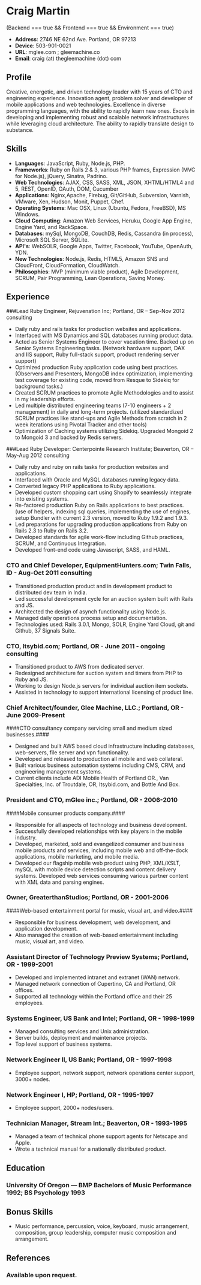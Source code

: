 # Craig Martin #
(Backend === true && Frontend === true && Environment === true)
* __Address__: 2746 NE 62nd Ave. Portland, OR 97213
* __Device__: 503-901-0021
* __URL__: mglee.com ; gleemachine.co
* __Email__: craig (at) thegleemachine (dot) com

## Profile ##

Creative, energetic, and driven technology leader with 15 years of CTO and engineering experience. Innovation agent, problem solver and developer of mobile applications and web technologies. Excellence in diverse programming languages, with the ability to rapidly learn new ones. Excels in developing and implementing robust and scalable network infrastructures while leveraging cloud architecture. The ability to rapidly translate design to substance.

## Skills ##

* __Languages__: JavaScript, Ruby, Node.js, PHP.
* __Frameworks__: Ruby on Rails 2 & 3, various PHP frames, Expression (MVC for Node.js), jQuery, Sinatra, Padrino.
* __Web Technologies__: AJAX, CSS, SASS, XML, JSON, XHTML/HTML4 and 5, REST, OpenID, OAuth, DOM, Cucumber
* __Applications__: Nginx,Apache, Firebug, Git/GitHub, Subversion, Varnish, VMware, Xen, Hudson, Monit, Puppet, Chef.
* __Operating Systems__: Mac OSX, Linux (Ubuntu, Fedora, FreeBSD), MS Windows.
* __Cloud Computing__: Amazon Web Services, Heruku, Google App Engine, Engine Yard, and RackSpace.
* __Databases__: mySql, MongoDB, CouchDB, Redis, Cassandra (in process), Microsoft SQL Server, SQLite.
* __API's__: WebSOLR, Google Apps, Twitter, Facebook, YouTube, OpenAuth, YDN.
* __New Technologies__: Node.js, Redis, HTML5, Amazon SNS and CloudFront, CloudFormation, CloudWatch.
* __Philosophies__: MVP (minimum viable product), Agile Development, SCRUM, Pair Programming, Lean Operations, Saving Money.

## Experience ##

###Lead Ruby Engineer, Rejuvenation Inc; Portland, OR – Sep-Nov 2012 consulting
* Daily ruby and rails tasks for production websites and applications.
* Interfaced with MS Dynamics and SQL databases running product data.
* Acted as Senior Systems Engineer to cover vacation time. Backed up on Senior Systems Engineering tasks.
(Network hardware support, DAX and IIS support, Ruby full-stack support, product rendering server support)
* Optimized production Ruby application code using best practices. (Observers and Presenters, MongoDB index optimization, implementing test coverage for existing code, moved from Resque to Sidekiq for background tasks.)
* Created SCRUM practices to promote Agile Methodologies and to assist in my leadership efforts.
* Led multiple distributed engineering teams (7-10 engineers + 2 management) in daily and long-term projects. (utilized standardized SCRUM practices like stand-ups and Agile Methods from scratch in 2 week iterations using Pivotal Tracker and other tools)
* Optimization of Caching systems utilizing Sidekiq. Upgraded Mongoid 2 to Mongoid 3 and backed by Redis servers.

###Lead Ruby Developer: Centerpointe Research Institute; Beaverton, OR – May-Aug 2012 consulting
* Daily ruby and ruby on rails tasks for production websites and applications.
* Interfaced with Oracle and MySQL databases running legacy data.
* Converted legacy PHP applications to Ruby applications.
* Developed custom shopping cart using Shopify to seamlessly integrate into existing systems.
* Re-factored production Ruby on Rails applications to best practices. (use of helpers, indexing sql queries, implementing the use of engines, setup Bundler with current 2.3 version, moved to Ruby 1.9.2 and 1.9.3.
* Led preparations for upgrading production applications from Ruby on Rails 2.3 to Ruby on Rails 3.2.
* Developed standards for agile work-flow including Github practices, SCRUM, and Continuous Integration.
* Developed front-end code using Javascript, SASS, and HAML.

### CTO and Chief Developer, EquipmentHunters.com; Twin Falls, ID - Aug-Oct 2011 consulting ###
* Transitioned production product and in development product to distributed dev team in India.
* Led successful development cycle for an auction system built with Rails and JS.
* Architected the design of asynch functionality using Node.js.
* Managed daily operations process setup and documentation.
* Technologies used: Rails 3.0.1, Mongo, SOLR, Engine Yard Cloud, git and Github, 37 Signals Suite.

### CTO, Itsybid.com; Portland, OR - June 2011 - ongoing consulting ###
* Transitioned product to AWS from dedicated server.
* Redesigned architecture for auction system and timers from PHP to Ruby and JS.
* Working to design Node.js servers for individual auction item sockets.
* Assisted in technology to support international licensing of product line.

### Chief Architect/founder, Glee Machine, LLC.; Portland, OR - June 2009-Present ###
####CTO consultancy company servicing small and medium sized businesses.####
* Designed and built AWS based cloud infrastructure including databases, web-servers, file server and vpn functionality.
* Developed and released to production all mobile and web collateral.
* Built various business automation systems including CMS, CRM, and engineering management systems.
* Current clients include ADI Mobile Health of Portland OR., Van Specialties, Inc. of Troutdale, OR, Itsybid.com, and Bottle And Box.

### President and CTO, mGlee inc.; Portland, OR - 2006-2010 ###
####Mobile consumer products company.####
* Responsible for all aspects of technology and business development.
* Successfully developed relationships with key players in the mobile industry.
* Developed, marketed, sold and evangelized consumer and business mobile products and services, including mobile web and off-the-dock applications, mobile marketing, and mobile media.
* Developed our flagship mobile web product using PHP, XML/XSLT, mySQL with mobile device detection scripts and content delivery systems. Developed web services consuming various partner content with XML data and parsing engines.

### Owner, GreaterthanStudios; Portland, OR - 2001-2006 ###
####Web-based entertainment portal for music, visual art, and video.####
* Responsible for business development, web development, and application development.
* Also managed the creation of web-based entertainment including music, visual art, and video.

### Assistant Director of Technology Preview Systems; Portland, OR - 1999-2001 ###
* Developed and implemented intranet and extranet (WAN) network. 
* Managed network connection of Cupertino, CA and Portland, OR offices.
* Supported all technology within the Portland office and their 25 employees.

### Systems Engineer, US Bank and Intel; Portland, OR - 1998-1999 ###
* Managed consulting services and Unix administration. 
* Server builds, deployment and maintenance projects.
* Top level support of business systems.

### Network Engineer II, US Bank; Portland, OR - 1997-1998 ###
* Employee support, network support, network operations center support, 3000+ nodes.

### Network Engineer I, HP; Portland, OR - 1995-1997 ###
* Employee support, 2000+ nodes/users.

### Technician Manager, Stream Int.; Beaverton, OR - 1993-1995 ###
* Managed a team of technical phone support agents for Netscape and Apple.
* Wrote a technical manual for a nationally distributed product.

## Education ##

### University Of Oregon — BMP Bachelors of Music Performance 1992; BS Psychology 1993 ###

## Bonus Skills ##
* Music performance, percussion, voice, keyboard, music arrangement, composition, group leadership, computer music composition and arrangement.

## References ##

### Available upon request. ###
